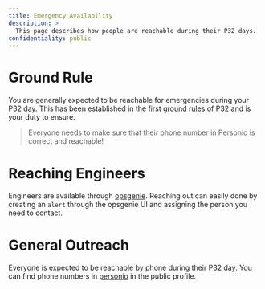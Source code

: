 ```yaml
---
title: Emergency Availability
description: >
  This page describes how people are reachable during their P32 days.
confidentiality: public
---
```


# Ground Rule

You are generally expected to be reachable for emergencies during your P32 day.
This has been established in the [first ground rules](https://docs.google.com/document/d/1Ws05-gb5SESuwaAKI9gQipGmPjUoVxs_KZqEREjZcVk) of P32 and is your duty to ensure.

> Everyone needs to make sure that their phone number in Personio is correct and reachable!

# Reaching Engineers

Engineers are available through [opsgenie](https://giantswarm.app.opsgenie.com/alert/list).
Reaching out can easily done by creating an `alert` through the opsgenie UI and assigning the person you need to contact.

# General Outreach

Everyone is expected to be reachable by phone during their P32 day.
You can find phone numbers in [personio](https://giant-swarm.personio.de/staff) in the public profile.
